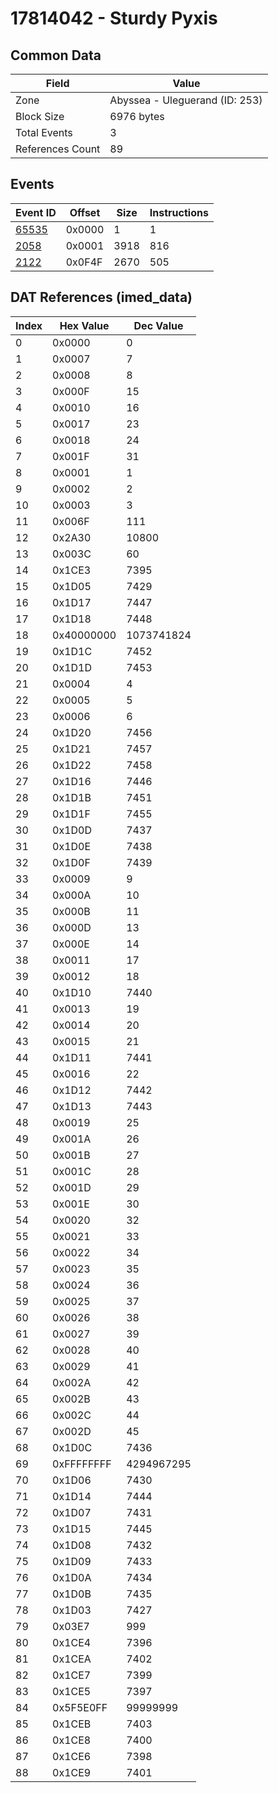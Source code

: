 # 17814042 - Sturdy Pyxis

## Common Data

| Field            | Value                          |
|------------------|--------------------------------|
| Zone             | Abyssea - Uleguerand (ID: 253) |
| Block Size       | 6976 bytes                     |
| Total Events     | 3                              |
| References Count | 89                             |

## Events

| Event ID            | Offset   |   Size |   Instructions |
|---------------------|----------|--------|----------------|
| [65535](./65535.md) | 0x0000   |      1 |              1 |
| [2058](./2058.md)   | 0x0001   |   3918 |            816 |
| [2122](./2122.md)   | 0x0F4F   |   2670 |            505 |

## DAT References (imed_data)

|   Index | Hex Value   |   Dec Value |
|---------|-------------|-------------|
|       0 | 0x0000      |           0 |
|       1 | 0x0007      |           7 |
|       2 | 0x0008      |           8 |
|       3 | 0x000F      |          15 |
|       4 | 0x0010      |          16 |
|       5 | 0x0017      |          23 |
|       6 | 0x0018      |          24 |
|       7 | 0x001F      |          31 |
|       8 | 0x0001      |           1 |
|       9 | 0x0002      |           2 |
|      10 | 0x0003      |           3 |
|      11 | 0x006F      |         111 |
|      12 | 0x2A30      |       10800 |
|      13 | 0x003C      |          60 |
|      14 | 0x1CE3      |        7395 |
|      15 | 0x1D05      |        7429 |
|      16 | 0x1D17      |        7447 |
|      17 | 0x1D18      |        7448 |
|      18 | 0x40000000  |  1073741824 |
|      19 | 0x1D1C      |        7452 |
|      20 | 0x1D1D      |        7453 |
|      21 | 0x0004      |           4 |
|      22 | 0x0005      |           5 |
|      23 | 0x0006      |           6 |
|      24 | 0x1D20      |        7456 |
|      25 | 0x1D21      |        7457 |
|      26 | 0x1D22      |        7458 |
|      27 | 0x1D16      |        7446 |
|      28 | 0x1D1B      |        7451 |
|      29 | 0x1D1F      |        7455 |
|      30 | 0x1D0D      |        7437 |
|      31 | 0x1D0E      |        7438 |
|      32 | 0x1D0F      |        7439 |
|      33 | 0x0009      |           9 |
|      34 | 0x000A      |          10 |
|      35 | 0x000B      |          11 |
|      36 | 0x000D      |          13 |
|      37 | 0x000E      |          14 |
|      38 | 0x0011      |          17 |
|      39 | 0x0012      |          18 |
|      40 | 0x1D10      |        7440 |
|      41 | 0x0013      |          19 |
|      42 | 0x0014      |          20 |
|      43 | 0x0015      |          21 |
|      44 | 0x1D11      |        7441 |
|      45 | 0x0016      |          22 |
|      46 | 0x1D12      |        7442 |
|      47 | 0x1D13      |        7443 |
|      48 | 0x0019      |          25 |
|      49 | 0x001A      |          26 |
|      50 | 0x001B      |          27 |
|      51 | 0x001C      |          28 |
|      52 | 0x001D      |          29 |
|      53 | 0x001E      |          30 |
|      54 | 0x0020      |          32 |
|      55 | 0x0021      |          33 |
|      56 | 0x0022      |          34 |
|      57 | 0x0023      |          35 |
|      58 | 0x0024      |          36 |
|      59 | 0x0025      |          37 |
|      60 | 0x0026      |          38 |
|      61 | 0x0027      |          39 |
|      62 | 0x0028      |          40 |
|      63 | 0x0029      |          41 |
|      64 | 0x002A      |          42 |
|      65 | 0x002B      |          43 |
|      66 | 0x002C      |          44 |
|      67 | 0x002D      |          45 |
|      68 | 0x1D0C      |        7436 |
|      69 | 0xFFFFFFFF  |  4294967295 |
|      70 | 0x1D06      |        7430 |
|      71 | 0x1D14      |        7444 |
|      72 | 0x1D07      |        7431 |
|      73 | 0x1D15      |        7445 |
|      74 | 0x1D08      |        7432 |
|      75 | 0x1D09      |        7433 |
|      76 | 0x1D0A      |        7434 |
|      77 | 0x1D0B      |        7435 |
|      78 | 0x1D03      |        7427 |
|      79 | 0x03E7      |         999 |
|      80 | 0x1CE4      |        7396 |
|      81 | 0x1CEA      |        7402 |
|      82 | 0x1CE7      |        7399 |
|      83 | 0x1CE5      |        7397 |
|      84 | 0x5F5E0FF   |    99999999 |
|      85 | 0x1CEB      |        7403 |
|      86 | 0x1CE8      |        7400 |
|      87 | 0x1CE6      |        7398 |
|      88 | 0x1CE9      |        7401 |

